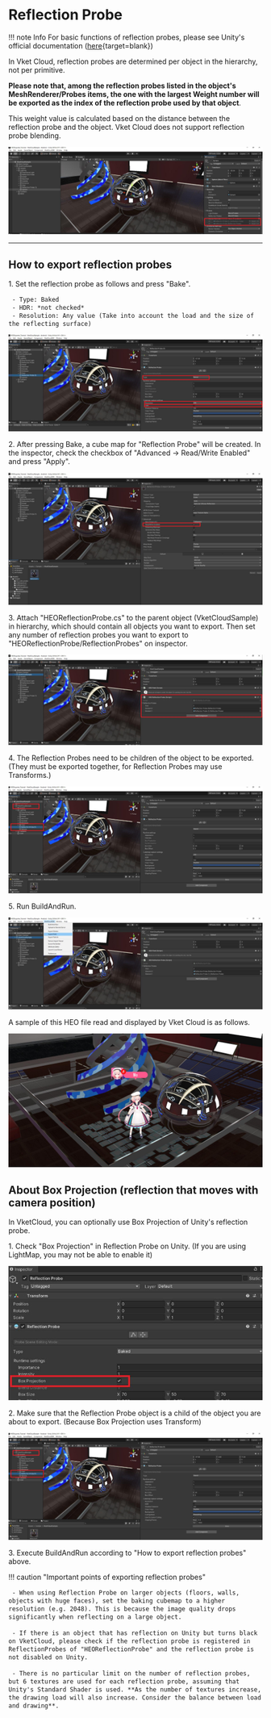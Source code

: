 # Reflection Probe

!!! note Info
     For basic functions of reflection probes, please see Unity's official documentation ([here](https://docs.unity3d.com/en/2018.4/Manual/class-ReflectionProbe.html){target=blank})

In Vket Cloud, reflection probes are determined per object in the hierarchy, not per primitive.

**Please note that, among the reflection probes listed in the object's MeshRenderer/Probes items, the one with the largest Weight number will be exported as the index of the reflection probe used by that object**.

This weight value is calculated based on the distance between the reflection probe and the object. Vket Cloud does not support reflection probe blending.

![ReflectionProbeWeight](img/ReflectionProbeWeight.jpg)

---

## How to export reflection probes
1\. Set the reflection probe as follows and press "Bake".

     - Type: Baked
     - HDR: *not checked*
     - Resolution: Any value (Take into account the load and the size of the reflecting surface)

![ReflectionProbeSetting](img/ReflectionProbeSetting.jpg)

2\. After pressing Bake, a cube map for "Reflection Probe" will be created. In the inspector, check the checkbox of "Advanced → Read/Write Enabled" and press "Apply".

![ReflectionProbeSettingReadWriteEnabled](img/ReflectionProbeReadWriteEnabled.jpg)

3\. Attach "HEOReflectionProbe.cs" to the parent object (VketCloudSample) in hierarchy, which should contain all objects you want to export. Then set any number of reflection probes you want to export to "HEOReflectionProbe/ReflectionProbes" on inspector.

![ReflectionProbeAttachHEO](img/ReflectionProbeAttachHEO.jpg)

4\. The Reflection Probes need to be children of the object to be exported. (They must be exported together, for Reflection Probes may use Transforms.)

![ReflectionProbeAttachAsChild](img/ReflectionProbeAttachAsChild.jpg)

5\. Run BuildAndRun.

![ReflectionProbeExportField](img/ReflectionProbeExportField.jpg)

A sample of this HEO file read and displayed by Vket Cloud is as follows.

![ReflectionProbeSample](img/ReflectionProbeSample.jpg)


## About Box Projection (reflection that moves with camera position)
In VketCloud, you can optionally use Box Projection of Unity's reflection probe.

1\. Check "Box Projection" in Reflection Probe on Unity. (If you are using LightMap, you may not be able to enable it)

![ReflectionProbeBoxProjection](img/ReflectionProbeBoxProjection.jpg)

2\. Make sure that the Reflection Probe object is a child of the object you are about to export. (Because Box Projection uses Transform)

![ReflectionProbeAttachAsChild](img/ReflectionProbeAttachAsChild.jpg)

3\. Execute BuildAndRun according to "How to export reflection probes" above.

!!! caution "Important points of exporting reflection probes"

     - When using Reflection Probe on larger objects (floors, walls, objects with huge faces), set the baking cubemap to a higher resolution (e.g. 2048). This is because the image quality drops significantly when reflecting on a large object.

     - If there is an object that has reflection on Unity but turns black on VketCloud, please check if the reflection probe is registered in ReflectionProbes of "HEOReflectionProbe" and the reflection probe is not disabled on Unity.

     - There is no particular limit on the number of reflection probes, but 6 textures are used for each reflection probe, assuming that Unity's Standard Shader is used. **As the number of textures increase, the drawing load will also increase. Consider the balance between load and drawing**.